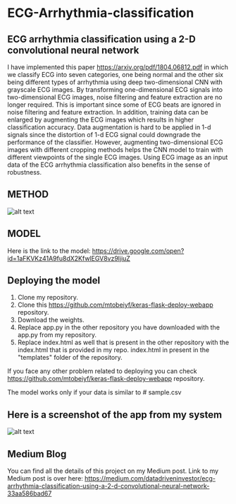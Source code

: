 # ECG-Arrhythmia-classification
## ECG arrhythmia classification using a 2-D convolutional neural network

I have implemented this paper https://arxiv.org/pdf/1804.06812.pdf in which we classify ECG into seven categories, one being normal and the other six being different types of arrhythmia using deep two-dimensional CNN with grayscale ECG images. By transforming one-dimensional ECG signals into two-dimensional ECG images, noise filtering and feature extraction are no longer required. This is important since some of ECG beats are ignored in noise filtering and feature extraction. In addition, training data can be enlarged by augmenting the ECG images which results in higher classification accuracy. Data augmentation is hard to be applied in 1-d signals since the distortion of 1-d ECG signal could downgrade the performance of the classifier. However, augmenting two-dimensional ECG images with different cropping methods helps the CNN model to train with different viewpoints of the single ECG images. Using ECG image as an input data of the ECG arrhythmia classification also benefits in the sense of robustness.


## METHOD
![alt text](https://cdn-images-1.medium.com/max/1000/1*3SGHOVg_ycSOH-NN6OI8Tg.png)

## MODEL
Here is the link to the model: https://drive.google.com/open?id=1aFKVKz41A9fu8dX2KfwlEGV8vz9ljiuZ
## Deploying the model
1. Clone my repository.
2. Clone this https://github.com/mtobeiyf/keras-flask-deploy-webapp repository. 
3. Download the weights.
4. Replace app.py in the other repository you have downloaded with the app.py from my repository.
5. Replace index.html as well that is present in the other repository with the index.html that is provided in my repo. index.html in present in the "templates" folder of the repository.

If you face any other problem related to deploying you can check https://github.com/mtobeiyf/keras-flask-deploy-webapp repository.

The model works only if your data is similar to # sample.csv

## Here is a screenshot of the app from my system
![alt text](https://cdn-images-1.medium.com/max/1400/1*DbcZlDPIfRYLZknTrjcJLw.png)

## Medium Blog
You can find all the details of this project on my Medium post. Link to my Medium post is over here: https://medium.com/datadriveninvestor/ecg-arrhythmia-classification-using-a-2-d-convolutional-neural-network-33aa586bad67


